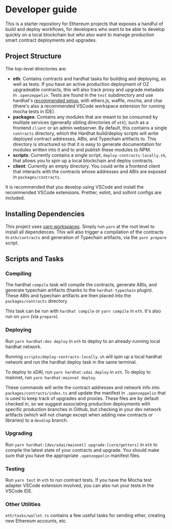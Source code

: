 # Developer guide

This is a starter repository for Ethereum projects that exposes a handful of
build and deploy workflows, for developers who want to be able to develop
quickly on a local blockchain but who also want to manage production smart
contract deployments and upgrades.

## Project Structure

The top-level directories are:

- **eth**: Contains contracts and hardhat tasks for building and deploying, as
  well as tests. If you have an active production deployment of OZ upgradeable
  contracts, this will also track proxy and upgrade metadata in `.openzeppelin`.
  Tests are found in the `test` subdirectory and use hardhat's [recommended
  setup](https://hardhat.org/guides/waffle-testing.html), with ethers.js,
  waffle, mocha, and chai (there's also a recommended VSCode workspace extension
  for running mocha tests in IDE).
- **packages**: Contains any modules that are meant to be consumed by multiple
  services (generally sibling directories of `eth`), such as a frontend `client`
  or an admin webserver. By default, this contains a single `contracts`
  directory, which the Hardhat build/deploy scripts will write deployed contract
  addresses, ABIs, and Typechain artifacts to. This directory is structured so
  that it is easy to generate documentation for modules written into it and to
  and publish these modules to NPM.
- **scripts**: Currently contains a single script,
  `deploy-contracts-locally.sh`, that allows you to spin up a local blockchain
  and deploy contracts.
- **client**: Currently an empty directory. You could write a frontend client
  that interacts with the contracts whose addresses and ABIs are exposed in
  `packages/contracts`.

It is recommended that you develop using VSCode and install the recommended
VSCode extensions. Prettier, eslint, and solhint configs are included.

## Installing Dependencies

This project uses [yarn
workspaces](https://classic.yarnpkg.com/en/docs/workspaces/). Simply run `yarn`
at the root level to install all dependences. This will also trigger a
compilation of the contracts in `eth/contracts` and generation of Typechain
artifacts, via the `yarn prepare` script.

## Scripts and Tasks

### Compiling

The hardhat `compile` task will compile the contracts, generate ABIs, and
generate typechain artifacts (thanks to the `hardhat-typechain` plugin). These
ABIs and typechain artifacts are then placed into the `packages/contracts`
directory.

This task can be run with `hardhat compile` or `yarn compile` in `eth`. It's
also run on `yarn` (via `prepare`).

### Deploying

Run `yarn hardhat:dev deploy` in `eth` to deploy to an already-running local
hardhat network.

Running `scripts/deploy-contracts-locally.sh` will spin up a local hardhat
network and run the hardhat deploy task in the same terminal.

To deploy to xDAI, run `yarn hardhat:xdai deploy` in `eth`. To deploy to
mainnet, run `yarn hardhat:mainnet deploy`.

These commands will write the contract addresses and network info into
`packages/contracts/index.ts` and update the manifest in `.openzeppelin` that is
used to keep track of upgrades and proxies. These files are by default checked
in, so we suggest associating production deployments with specific production
branches in Github, but checking in your dev network artifacts (which will not
change except when adding new contracts or libraries) to a `develop` branch.

### Upgrading

Run `yarn hardhat:[dev/xdai/mainnet] upgrade:[core/getters]` in `eth` to compile
the latest state of your contracts and upgrade. You should make sure that you
have the appropriate `.openzeppelin` manifest files.

### Testing

Run `yarn test` in `eth` to run contract tests. If you have the Mocha test
adapter VSCode extension involved, you can also run your tests in the VSCode
IDE.

### Other Utilities

`eth/tasks/wallet.ts` contains a few useful tasks for sending ether, creating
new Ethereum accounts, etc.
